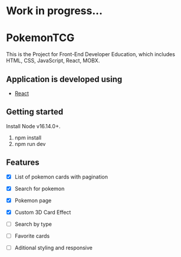 # Work in progress...

# PokemonTCG

This is the Project for Front-End Developer Education, which includes HTML, CSS, JavaScript, React, MOBX.

## Application is developed using

- [React](https://react.dev/)

## Getting started

Install Node v16.14.0+.

1. npm install
2. npm run dev

## Features

- [x] List of pokemon cards with pagination
- [x] Search for pokemon
- [x] Pokemon page
- [x] Custom 3D Card Effect
- [ ] Search by type
- [ ] Favorite cards
- [ ] Aditional styling and responsive

